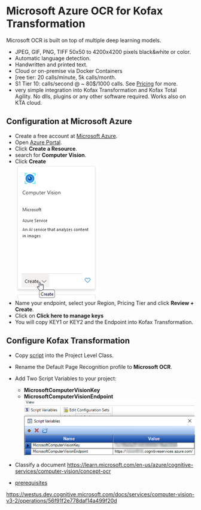 # Microsoft Azure OCR for Kofax Transformation

Microsoft OCR is built on top of multiple deep learning models.
* JPEG, GIF, PNG, TIFF 50x50 to 4200x4200 pixels black&white or color.
* Automatic language detection.
* Handwritten and printed text.
* Cloud or on-premise via Docker Containers
* [ree tier: 20 calls/minute, 5k calls/month.
* S1 Tier 10: calls/second @ ~ 80$/1000 calls. See [Pricing]((https://azure.microsoft.com/en-gb/pricing/details/cognitive-services/computer-vision/)) for more.
* very simple integration into Kofax Transformation and Kofax Total Agility. No dlls, plugins or any other software required. Works also on KTA cloud.
## Configuration at Microsoft Azure
* Create a free account at [Microsoft Azure](https://azure.microsoft.com).
* Open [Azure Portal](https://portal.azure.com/#home).
* Click **Create a Resource**.
* search for **Computer Vision**.
* Click **Create**  
![Alt text](images/Computer%20Vision%20Create.png)
* Name your endpoint, select your Region, Pricing Tier and click **Review + Create**.
* Click on **Click here to manage keys**
* You will copy KEY1 or KEY2 and the Endpoint into Kofax Transformation.

## Configure Kofax Transformation

* Copy [script](Microsoft%20OCR.vb) into the Project Level Class.
* Rename the Default Page Recognition profile to **Microsoft OCR**.
* Add Two Script Variables to your project: 
    * **MicrosoftComputerVisionKey**
    * **MicrosoftComputerVisionEndpoint**
![Alt text](images/Script%20Variables.png)
* Classify a document
https://learn.microsoft.com/en-us/azure/cognitive-services/computer-vision/concept-ocr




* [prerequisites](https://learn.microsoft.com/en-us/azure/cognitive-services/computer-vision/quickstarts-sdk/image-analysis-client-library?tabs=visual-studio%2C3-2&pivots=programming-language-rest-api#prerequisites)  

https://westus.dev.cognitive.microsoft.com/docs/services/computer-vision-v3-2/operations/56f91f2e778daf14a499f20d
